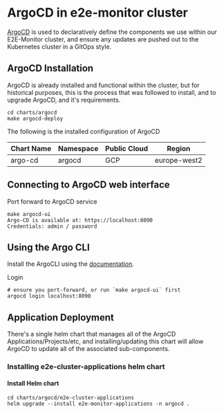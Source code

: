 # ArgoCD in e2e-monitor cluster

[ArgoCD](https://argo-cd.readthedocs.io/en/stable/) is used to declaratively define the components we use within our E2E-Monitor cluster, and ensure any updates are pushed out to the Kubernetes cluster in a GitOps style.

## ArgoCD Installation

ArgoCD is already installed and functional within the cluster, but for historical purposes, this is the process that was followed to install, and to upgrade ArgoCD, and it's requirements.

```shell
cd charts/argocd
make argocd-deploy
```

The following is the installed configuration of ArgoCD

| Chart Name | Namespace | Public Cloud | Region |
|---|---|---|---|
| argo-cd | argocd | GCP | europe-west2 |

## Connecting to ArgoCD web interface

Port forward to ArgoCD service

```shell
make argocd-ui
Argo-CD is available at: https://localhost:8090
Credentials: admin / password
```

## Using the Argo CLI

Install the ArgoCLI using the [documentation](https://argo-cd.readthedocs.io/en/stable/cli_installation/).

Login

```
# ensure you port-forward, or run `make argocd-ui` first
argocd login localhost:8090
```

## Application Deployment

There's a single helm chart that manages all of the ArgoCD Applications/Projects/etc, and installing/updating this chart will allow ArgoCD to update all of the associated sub-components.

### Installing e2e-cluster-applications helm chart

#### Install Helm chart

```shell
cd charts/argocd/e2e-cluster-applications
helm upgrade --install e2e-monitor-applications -n argocd .
```
